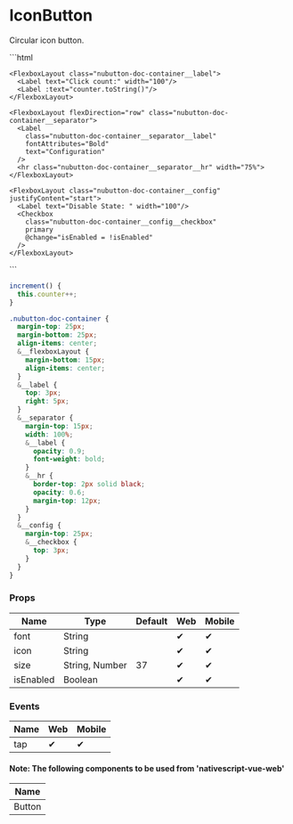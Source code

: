 # IconButton

Circular icon button.

<DocExampleBox>
```html
  <FlexboxLayout class="nubutton-doc-container" flexDirection="column">
    <FlexboxLayout
      width="250"
      class="nubutton-doc-container__flexboxLayout"
      flexDirection="row"
      justifyContent="space-around"
    >
      <IconButton
        :isEnabled="isEnabled"
        @tap="increment"
        font="nuicon"
        icon="nuicon-basket"
        size="25"
        primary
      />
      <IconButton
        :isEnabled="isEnabled"
        @tap="increment"
        font="nuicon"
        icon="nuicon-basket"
        secondary
      />
      <IconButton
        :isEnabled="isEnabled"
        @tap="increment"
        font="nuicon"
        icon="nuicon-basket"
        size="50"
        alert
      />
    </FlexboxLayout>

    <FlexboxLayout class="nubutton-doc-container__label">
      <Label text="Click count:" width="100"/>
      <Label :text="counter.toString()"/>
    </FlexboxLayout>

    <FlexboxLayout flexDirection="row" class="nubutton-doc-container__separator">
      <Label
        class="nubutton-doc-container__separator__label"
        fontAttributes="Bold"
        text="Configuration"
      />
      <hr class="nubutton-doc-container__separator__hr" width="75%">
    </FlexboxLayout>

    <FlexboxLayout class="nubutton-doc-container__config" justifyContent="start">
      <Label text="Disable State: " width="100"/>
      <Checkbox
        class="nubutton-doc-container__config__checkbox"
        primary
        @change="isEnabled = !isEnabled"
      />
    </FlexboxLayout>

  </FlexboxLayout>
```

```js
increment() {
  this.counter++;
}
```

```scss
.nubutton-doc-container {
  margin-top: 25px;
  margin-bottom: 25px;
  align-items: center;
  &__flexboxLayout {
    margin-bottom: 15px;
    align-items: center;
  }
  &__label {
    top: 3px;
    right: 5px;
  }
  &__separator {
    margin-top: 15px;
    width: 100%;
    &__label {
      opacity: 0.9;
      font-weight: bold;
    }
    &__hr {
      border-top: 2px solid black;
      opacity: 0.6;
      margin-top: 12px;
    }
  }
  &__config {
    margin-top: 25px;
    &__checkbox {
      top: 3px;
    }
  }
}
```

<IconButtonDoc />
</DocExampleBox>

### Props

| Name      | Type           | Default | Web | Mobile |
| --------- | -------------- | ------- | --- | ------ |
| font      | String         |         | ✔   | ✔      |
| icon      | String         |         | ✔   | ✔      |
| size      | String, Number | 37      | ✔   | ✔      |
| isEnabled | Boolean        |         | ✔   | ✔      |

### Events

| Name | Web | Mobile |
| ---- | --- | ------ |
| tap  | ✔   | ✔      |

#### Note: The following components to be used from 'nativescript-vue-web'

| Name   |
| ------ |
| Button |
